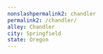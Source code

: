 ```yaml
---
﻿nonslashpermalink2: chandler
permalink2: /chandler/
alley: Chandler
city: Springfield
state: Oregon
---
```


